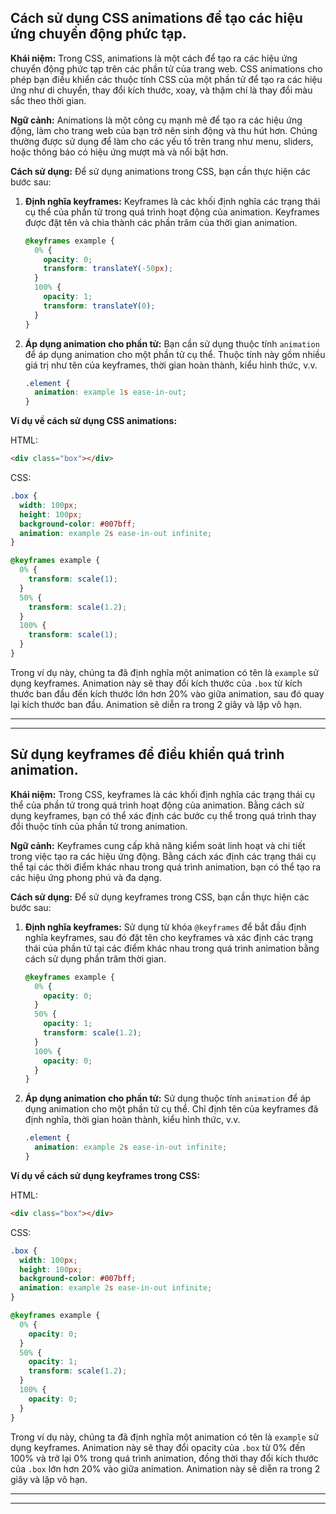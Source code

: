 ## Cách sử dụng CSS animations để tạo các hiệu ứng chuyển động phức tạp.

**Khái niệm:**
Trong CSS, animations là một cách để tạo ra các hiệu ứng chuyển động phức tạp trên các phần tử của trang web. CSS animations cho phép bạn điều khiển các thuộc tính CSS của một phần tử để tạo ra các hiệu ứng như di chuyển, thay đổi kích thước, xoay, và thậm chí là thay đổi màu sắc theo thời gian.

**Ngữ cảnh:**
Animations là một công cụ mạnh mẽ để tạo ra các hiệu ứng động, làm cho trang web của bạn trở nên sinh động và thu hút hơn. Chúng thường được sử dụng để làm cho các yếu tố trên trang như menu, sliders, hoặc thông báo có hiệu ứng mượt mà và nổi bật hơn.

**Cách sử dụng:**
Để sử dụng animations trong CSS, bạn cần thực hiện các bước sau:

1. **Định nghĩa keyframes:**
   Keyframes là các khối định nghĩa các trạng thái cụ thể của phần tử trong quá trình hoạt động của animation. Keyframes được đặt tên và chia thành các phần trăm của thời gian animation.

   ```css
   @keyframes example {
     0% {
       opacity: 0;
       transform: translateY(-50px);
     }
     100% {
       opacity: 1;
       transform: translateY(0);
     }
   }
   ```

2. **Áp dụng animation cho phần tử:**
   Bạn cần sử dụng thuộc tính `animation` để áp dụng animation cho một phần tử cụ thể. Thuộc tính này gồm nhiều giá trị như tên của keyframes, thời gian hoàn thành, kiểu hình thức, v.v.

   ```css
   .element {
     animation: example 1s ease-in-out;
   }
   ```

**Ví dụ về cách sử dụng CSS animations:**

HTML:

```html
<div class="box"></div>
```

CSS:

```css
.box {
  width: 100px;
  height: 100px;
  background-color: #007bff;
  animation: example 2s ease-in-out infinite;
}

@keyframes example {
  0% {
    transform: scale(1);
  }
  50% {
    transform: scale(1.2);
  }
  100% {
    transform: scale(1);
  }
}
```

Trong ví dụ này, chúng ta đã định nghĩa một animation có tên là `example` sử dụng keyframes. Animation này sẽ thay đổi kích thước của `.box` từ kích thước ban đầu đến kích thước lớn hơn 20% vào giữa animation, sau đó quay lại kích thước ban đầu. Animation sẽ diễn ra trong 2 giây và lặp vô hạn.

---

---

## Sử dụng keyframes để điều khiển quá trình animation.

**Khái niệm:**
Trong CSS, keyframes là các khối định nghĩa các trạng thái cụ thể của phần tử trong quá trình hoạt động của animation. Bằng cách sử dụng keyframes, bạn có thể xác định các bước cụ thể trong quá trình thay đổi thuộc tính của phần tử trong animation.

**Ngữ cảnh:**
Keyframes cung cấp khả năng kiểm soát linh hoạt và chi tiết trong việc tạo ra các hiệu ứng động. Bằng cách xác định các trạng thái cụ thể tại các thời điểm khác nhau trong quá trình animation, bạn có thể tạo ra các hiệu ứng phong phú và đa dạng.

**Cách sử dụng:**
Để sử dụng keyframes trong CSS, bạn cần thực hiện các bước sau:

1. **Định nghĩa keyframes:**
   Sử dụng từ khóa `@keyframes` để bắt đầu định nghĩa keyframes, sau đó đặt tên cho keyframes và xác định các trạng thái của phần tử tại các điểm khác nhau trong quá trình animation bằng cách sử dụng phần trăm thời gian.

   ```css
   @keyframes example {
     0% {
       opacity: 0;
     }
     50% {
       opacity: 1;
       transform: scale(1.2);
     }
     100% {
       opacity: 0;
     }
   }
   ```

2. **Áp dụng animation cho phần tử:**
   Sử dụng thuộc tính `animation` để áp dụng animation cho một phần tử cụ thể. Chỉ định tên của keyframes đã định nghĩa, thời gian hoàn thành, kiểu hình thức, v.v.

   ```css
   .element {
     animation: example 2s ease-in-out infinite;
   }
   ```

**Ví dụ về cách sử dụng keyframes trong CSS:**

HTML:

```html
<div class="box"></div>
```

CSS:

```css
.box {
  width: 100px;
  height: 100px;
  background-color: #007bff;
  animation: example 2s ease-in-out infinite;
}

@keyframes example {
  0% {
    opacity: 0;
  }
  50% {
    opacity: 1;
    transform: scale(1.2);
  }
  100% {
    opacity: 0;
  }
}
```

Trong ví dụ này, chúng ta đã định nghĩa một animation có tên là `example` sử dụng keyframes. Animation này sẽ thay đổi opacity của `.box` từ 0% đến 100% và trở lại 0% trong quá trình animation, đồng thời thay đổi kích thước của `.box` lớn hơn 20% vào giữa animation. Animation này sẽ diễn ra trong 2 giây và lặp vô hạn.

---

---
